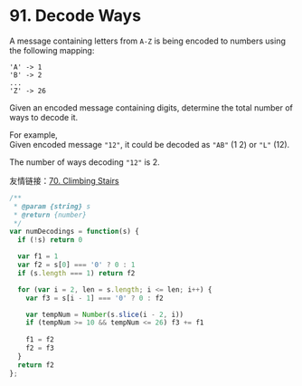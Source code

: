 # 91. Decode Ways

A message containing letters from `A-Z` is being encoded to numbers using the following mapping:

```
'A' -> 1
'B' -> 2
...
'Z' -> 26
```

Given an encoded message containing digits, determine the total number of ways to decode it.

For example,  
Given encoded message `"12"`, it could be decoded as `"AB"` (1 2) or `"L"` (12).

The number of ways decoding `"12"` is 2.

友情链接：[70. Climbing Stairs](https://github.com/cucluoting/leetcode/blob/master/070_ClimbingStairs.md)

```javascript
/**
 * @param {string} s
 * @return {number}
 */
var numDecodings = function(s) {
  if (!s) return 0

  var f1 = 1
  var f2 = s[0] === '0' ? 0 : 1
  if (s.length === 1) return f2

  for (var i = 2, len = s.length; i <= len; i++) {
    var f3 = s[i - 1] === '0' ? 0 : f2

    var tempNum = Number(s.slice(i - 2, i))
    if (tempNum >= 10 && tempNum <= 26) f3 += f1
    
    f1 = f2
    f2 = f3
  }
  return f2
};
```
